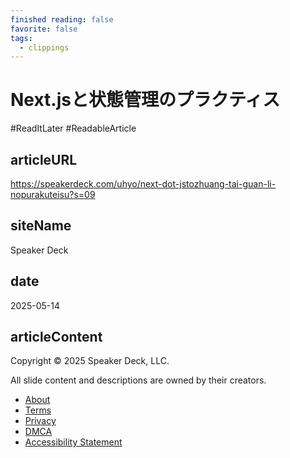 ```yaml
---
finished reading: false
favorite: false
tags:
  - clippings
---
```

# Next.jsと状態管理のプラクティス
  #ReadItLater 
 #ReadableArticle

## articleURL
https://speakerdeck.com/uhyo/next-dot-jstozhuang-tai-guan-li-nopurakuteisu?s=09

## siteName
Speaker Deck

## date
2025-05-14

## articleContent
Copyright © 2025 Speaker Deck, LLC.

All slide content and descriptions are owned by their creators.

-   [About](https://speakerdeck.com/about)
-   [Terms](https://speakerdeck.com/tos)
-   [Privacy](https://speakerdeck.com/privacy)
-   [DMCA](https://speakerdeck.com/dmca)
-   [Accessibility Statement](https://speakerdeck.com/accessibility)